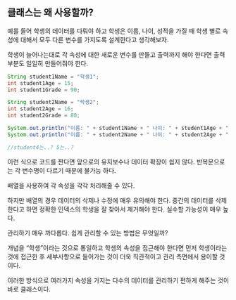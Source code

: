 ## 클래스는 왜 사용할까?

예를 들어 학생의 데이터를 다뤄야 하고 학생은 이름, 나이, 성적을 가질 때 학생 별로 속성에 대해서 모두 다른 변수를 가지도록 설계한다고 생각해보자.

학생이 늘어나는대로 각 속성에 대한 새로운 변수를 만들고 출력까지 해야 한다면 출력부분도 일일히 만들어줘야 한다.

```java
String student1Name = "학생1";
int student1Age = 15;
int student1Grade = 90;

String student2Name = "학생2";
int student2Age = 16;
int student2Grade = 80;

System.out.println("이름: " + student1Name + " 나이: " + student1Age + " 성적: " + student1Grade);
System.out.println("이름: " + student2Name + " 나이: " + student2Age + " 성적: " + student2Grade);

//student4는..? 5는..?

```
이런 식으로 코드를 짠다면 앞으로의 유지보수나 데이터 확장이 쉽지 않다.
반복문으로는 각 변수명이 다르기 때문에 불가능 하다.

배열을 사용하여 각 속성을 각각 처리해줄 수 있다.

하지만 배열의 경우 데이터의 삭제나 수정에 매우 유의해야 한다. 중간의 데이터를 삭제한다고 하면 정확한 인덱스의 학생을 잘 찾아서 제거해야 한다. 실수할 가능성이 매우 높다.

관리하기 매우 까다롭다. 쉽게 관리할 수 있는 방법은 무엇일까?

개념을 “학생”이라는 것으로 통일하고 학생의 속성을 접근해야 한다면 먼저 학생이라는 것에 접근한 후 세부사항으로 들어가는 것이 더욱 직관적이고 관리 측면에서 용이할 것이다.

이러한 방식으로 여러가지 속성을 가지는 다수의 데이터를 관리하기 편하게 해주는 것이 바로 클래스이다.